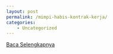 ```yaml
---
layout: post
permalink: /mimpi-habis-kontrak-kerja/
categories:
    - Uncategorized
---
```


[Baca Selengkapnya](/05)